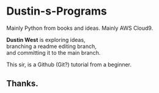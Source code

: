 # Dustin-s-Programs
Mainly Python from books and ideas. Mainly AWS Cloud9.

**Dustin West** is exploring ideas,<br>
branching a readme editing branch,<br>
and committing it to the main branch.

This sir, is a Github (Git?) tutorial from a beginner.
<br>
## Thanks.
